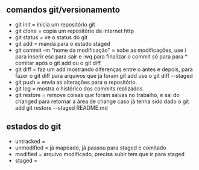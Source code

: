 ## comandos git/versionamento
* git init     = inicia um repositório git
* git clone    = copia um repositório da internet http
* git status   = ve o status do git
* git add      = manda para o estado staged
* git commit -m "nome da modificação"   = sobe as modificações, use i para inserir esc para sair e :wq para finalizar o commit só para para * comitar após o git add ou o git diff
* git diff     = faz um add mostrando diferenças entre o antes e depois, para fazer o git diff para arquivos que já foram git add use o git diff --staged
* git push     = envia as alterações para o repositório.
* git log      = mostra o histórico dos commits realizados. 
* git restore  = remove coisas que foram salvas no trabalho, e sai do changed para retornar a área de change caso já tenha sido dado o git add git restore --staged README.md

## estados do git
* untracked        =  
* unmodified       = já mapeado, já passou para staged e comitado
* modified         = arquivo modificado, precisa subir tem que ir para staged
* staged           = 
